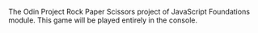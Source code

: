 The Odin Project Rock Paper Scissors project of JavaScript Foundations module. This game will be played entirely in the console.